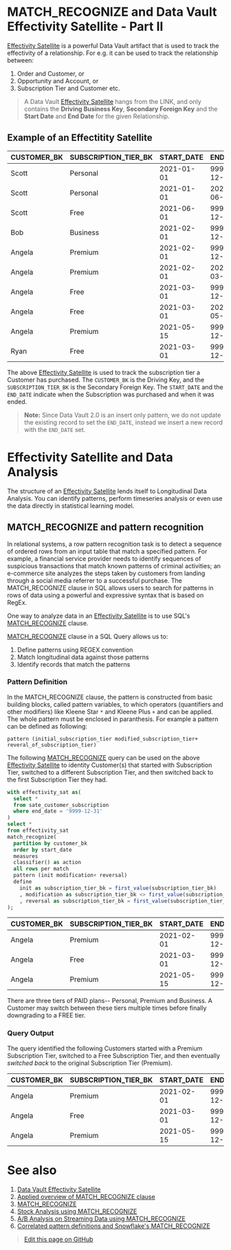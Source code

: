 # MATCH_RECOGNIZE and Data Vault Effectivity Satellite - Part II
[Effectivity Satellite](data-vault-effectivity-satellite.md) is a powerful Data Vault artifact that is used to track the effectivity of a relationship. For e.g. it can be used to track the relationship between:
1. Order and Customer, or 
2. Opportunity and Account, or 
3. Subscription Tier and Customer etc. 

> A Data Vault [Effectivity Satellite](data-vault-effectivity-satellite.md) hangs from the LINK, and only contains the **Driving Business Key**, **Secondary Foreign Key** and the **Start Date** and **End Date** for the given Relationship.


## Example of an Effectitity Satellite

| CUSTOMER_BK | SUBSCRIPTION_TIER_BK | START_DATE | END_DATE   |
|-------------|----------------------|------------|------------|
| Scott       | Personal             | 2021-01-01 | 9999-12-31 |
| Scott       | Personal             | 2021-01-01 | 2021-06-01 |
| Scott       | Free                 | 2021-06-01 | 9999-12-31 |
| Bob         | Business             | 2021-02-01 | 9999-12-31 |
| Angela      | Premium              | 2021-02-01 | 9999-12-31 |
| Angela      | Premium              | 2021-02-01 | 2021-03-01 |
| Angela      | Free                 | 2021-03-01 | 9999-12-31 |
| Angela      | Free                 | 2021-03-01 | 2021-05-15 |
| Angela      | Premium              | 2021-05-15 | 9999-12-31 |
| Ryan        | Free                 | 2021-03-01 | 9999-12-31 |

The above [Effectivity Satellite](data-vault-effectivity-satellite.md) is used to track the subscription tier a Customer has purchased. The `CUSTOMER_BK` is the Driving Key, and the `SUBSCRIPTION_TIER_BK` is the Secondary Foreign Key. The `START_DATE` and the `END_DATE` indicate when the Subscription was purchased and when it was ended. 

> **Note:** Since Data Vault 2.0 is an insert only pattern, we do not update the existing record to set the `END_DATE`, instead we insert a new record with the `END_DATE` set.

# Effectivity Satellite and Data Analysis
The structure of an [Effectivity Satellite](data-vault-effectivity-satellite.md) lends itself to Longitudinal Data Analysis. You can identify patterns, perform timeseries analysis or even use the data directly in statistical learning model. 

## MATCH_RECOGNIZE and pattern recognition

In relational systems, a row pattern recognition task is to detect a sequence of ordered rows from an input table that match a specified pattern. For example, a financial service provider needs to identify sequences of suspicious transactions that match known patterns of criminal activities; an e-commerce site analyzes the steps taken by customers from landing through a social media referrer to a successful purchase. The MATCH_RECOGNIZE clause in SQL allows users to search for patterns in rows of data using a powerful and expressive syntax that is based on RegEx.

One way to analyze data in an [Effectivity Satellite](data-vault-effectivity-satellite.md) is to use SQL's [MATCH_RECOGNIZE](applied-overview-of-MATCH_RECOGNIZE-clause.md) clause.

[MATCH_RECOGNIZE](applied-overview-of-MATCH_RECOGNIZE-clause.md) clause in a SQL Query allows us to:
1. Define patterns using REGEX convention
2. Match longitudinal data against those patterns
3. Identify records that match the patterns

### Pattern Definition

In the MATCH_RECOGNIZE clause, the pattern is constructed from basic building blocks, called pattern variables, to which operators (quantifiers and other modifiers) like Kleene Star `*` and Kleene Plus `+`  and  can be applied. The whole pattern must be enclosed in paranthesis. For example a pattern can be defined as following:
```
pattern (initial_subscription_tier modified_subscription_tier+ reveral_of_subscription_tier)
```


The following [MATCH_RECOGNIZE](applied-overview-of-MATCH_RECOGNIZE-clause.md) query can be used on the above [Effectivity Satellite](data-vault-effectivity-satellite.md) to identity Customer(s) that started with Subscription Tier, switched to a different Subscription Tier, and then switched back to the first Subscription Tier they had.

```sql
with effectivity_sat as(
  select * 
  from sate_customer_subscription 
  where end_date = '9999-12-31'
) 
select * 
from effectivity_sat
match_recognize(
  partition by customer_bk
  order by start_date
  measures
  classifier() as action
  all rows per match  
  pattern (init modification+ reversal)
  define 
    init as subscription_tier_bk = first_value(subscription_tier_bk)
    , modification as subscription_tier_bk <> first_value(subscription_tier_bk)
    , reversal as subscription_tier_bk = first_value(subscription_tier_bk)
);
```

| CUSTOMER_BK | SUBSCRIPTION_TIER_BK | START_DATE | END_DATE   | ACTION       |
|-------------|----------------------|------------|------------|--------------|
| Angela      | Premium              | 2021-02-01 | 9999-12-31 | INIT         |
| Angela      | Free                 | 2021-03-01 | 9999-12-31 | MODIFICATION |
| Angela      | Premium              | 2021-05-15 | 9999-12-31 | REVERSAL     |


There are three tiers of PAID plans-- Personal, Premium and Business. A Customer may switch between these tiers multiple times before finally downgrading to a FREE tier.


### Query Output

The query identified the following Customers started with a Premium Subscription Tier, switched to a Free Subscription Tier, and then eventually _switched back_ to the original Subscription Tier (Premium).

| CUSTOMER_BK | SUBSCRIPTION_TIER_BK | START_DATE | END_DATE   | ACTION       |
|-------------|----------------------|------------|------------|--------------|
| Angela      | Premium              | 2021-02-01 | 9999-12-31 | INIT         |
| Angela      | Free                 | 2021-03-01 | 9999-12-31 | MODIFICATION |
| Angela      | Premium              | 2021-05-15 | 9999-12-31 | REVERSAL     |


# See also
1. [Data Vault Effectivity Satellite](data-vault-effectivity-satellite.md) 
1. [Applied overview of MATCH_RECOGNIZE clause](applied-overview-of-MATCH_RECOGNIZE-clause.md)
1. [MATCH_RECOGNIZE](match_recognize.md)
1. [Stock Analysis using MATCH_RECOGNIZE](stock-analysis.md)
1. [A/B Analysis on Streaming Data using MATCH_RECOGNIZE](A-B-analysis-on-streaming-data-using-MATCH_RECOGNIZE.md)
1. [Correlated pattern definitions and Snowflake's MATCH_RECOGNIZE](correlated-pattern-definitions-and-MATCH_RECOGNIZE.md)

> <a href="{{ site.github.repository_url }}/edit/{{ site.github.source.branch }}/{{ page.path }}">Edit this page on GitHub</a>

